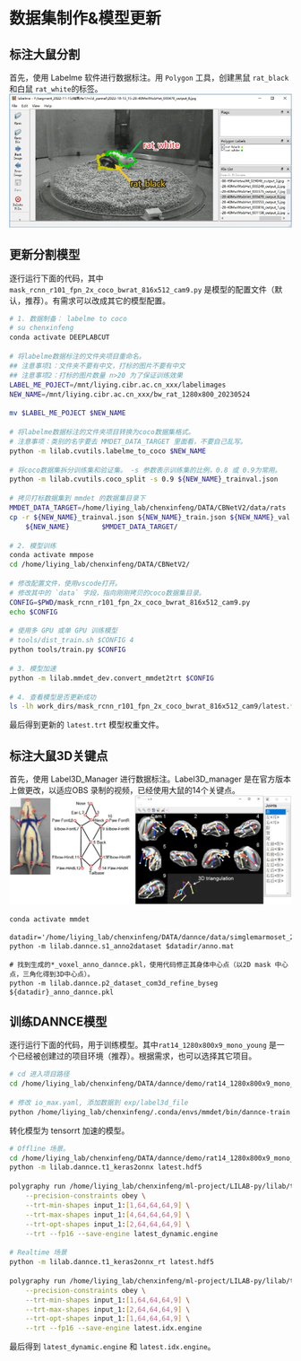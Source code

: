 # 数据集制作&模型更新
## 标注大鼠分割
首先，使用 Labelme 软件进行数据标注。用 `Polygon` 工具，创建黑鼠 `rat_black` 和白鼠 `rat_white`的标签。
![anno](../../assets/images/rat_labelme_anno.jpg)

## 更新分割模型
逐行运行下面的代码，其中 `mask_rcnn_r101_fpn_2x_coco_bwrat_816x512_cam9.py` 是模型的配置文件（默认，推荐）。有需求可以改成其它的模型配置。

```bash
# 1. 数据制备： labelme to coco
# su chenxinfeng
conda activate DEEPLABCUT

# 将labelme数据标注的文件夹项目重命名。
## 注意事项1：文件夹不要有中文，打标的图片不要有中文
## 注意事项2：打标的图片数量 n>20 为了保证训练效果
LABEL_ME_POJECT=/mnt/liying.cibr.ac.cn_xxx/labelimages
NEW_NAME=/mnt/liying.cibr.ac.cn_xxx/bw_rat_1280x800_20230524

mv $LABEL_ME_POJECT $NEW_NAME

# 将labelme数据标注的文件夹项目转换为coco数据集格式。
# 注意事项：类别的名字要去 MMDET_DATA_TARGET 里面看，不要自己乱写。
python -m lilab.cvutils.labelme_to_coco $NEW_NAME

# 将coco数据集拆分训练集和验证集。 -s 参数表示训练集的比例，0.8 或 0.9为常用。
python -m lilab.cvutils.coco_split -s 0.9 ${NEW_NAME}_trainval.json

# 拷贝打标数据集到 mmdet 的数据集目录下
MMDET_DATA_TARGET=/home/liying_lab/chenxinfeng/DATA/CBNetV2/data/rats
cp -r ${NEW_NAME}_trainval.json ${NEW_NAME}_train.json ${NEW_NAME}_val.json \
    ${NEW_NAME}        $MMDET_DATA_TARGET/

# 2. 模型训练
conda activate mmpose
cd /home/liying_lab/chenxinfeng/DATA/CBNetV2/

# 修改配置文件，使用vscode打开。
# 修改其中的 `data` 字段，指向刚刚拷贝的coco数据集目录。
CONFIG=$PWD/mask_rcnn_r101_fpn_2x_coco_bwrat_816x512_cam9.py
echo $CONFIG

# 使用多 GPU 或单 GPU 训练模型
# tools/dist_train.sh $CONFIG 4
python tools/train.py $CONFIG

# 3. 模型加速
python -m lilab.mmdet_dev.convert_mmdet2trt $CONFIG

# 4. 查看模型是否更新成功
ls -lh work_dirs/mask_rcnn_r101_fpn_2x_coco_bwrat_816x512_cam9/latest.*
```
最后得到更新的 `latest.trt` 模型权重文件。


## 标注大鼠3D关键点
首先，使用 Label3D_Manager 进行数据标注。Label3D_manager 是在官方版本上做更改，以适应OBS 录制的视频，已经使用大鼠的14个关键点。
![anno](/assets/images/rat_annotation_keypoint.jpg)


```
conda activate mmdet

datadir='/home/liying_lab/chenxinfeng/DATA/dannce/data/simglemarmoset_2560x1440x5_20240705_mm_voxel'
python -m lilab.dannce.s1_anno2dataset $datadir/anno.mat 

# 找到生成的*_voxel_anno_dannce.pkl，使用代码修正其身体中心点（以2D mask 中心点，三角化得到3D中心点）。
python -m lilab.dannce.p2_dataset_com3d_refine_byseg ${datadir}_anno_dannce.pkl

```


## 训练DANNCE模型
逐行运行下面的代码，用于训练模型。其中`rat14_1280x800x9_mono_young` 是一个已经被创建过的项目环境（推荐）。根据需求，也可以选择其它项目。
```bash
# cd 进入项目路径
cd /home/liying_lab/chenxinfeng/DATA/dannce/demo/rat14_1280x800x9_mono_young

# 修改 io_max.yaml, 添加数据到 exp/label3d_file
python /home/liying_lab/chenxinfeng/.conda/envs/mmdet/bin/dannce-train ../../configs/dannce_rat14_1280x800x9_max_config.yaml
```

转化模型为 tensorrt 加速的模型。
```bash
# Offline 场景。
cd /home/liying_lab/chenxinfeng/DATA/dannce/demo/rat14_1280x800x9_mono_young/DANNCE/train_results/MAX
python -m lilab.dannce.t1_keras2onnx latest.hdf5

polygraphy run /home/liying_lab/chenxinfeng/ml-project/LILAB-py/lilab/tensorrt/constrained_network.py \
    --precision-constraints obey \
    --trt-min-shapes input_1:[1,64,64,64,9] \
    --trt-max-shapes input_1:[4,64,64,64,9] \
    --trt-opt-shapes input_1:[2,64,64,64,9] \
    --trt --fp16 --save-engine latest_dynamic.engine

# Realtime 场景
python -m lilab.dannce.t1_keras2onnx_rt latest.hdf5

polygraphy run /home/liying_lab/chenxinfeng/ml-project/LILAB-py/lilab/tensorrt/constrained_network_rt.py \
    --precision-constraints obey \
    --trt-min-shapes input_1:[1,64,64,64,9] \
    --trt-max-shapes input_1:[2,64,64,64,9] \
    --trt-opt-shapes input_1:[1,64,64,64,9] \
    --trt --fp16 --save-engine latest.idx.engine
```

最后得到 `latest_dynamic.engine` 和 `latest.idx.engine`。